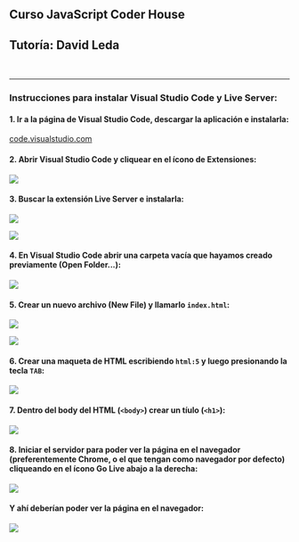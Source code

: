 ## Curso JavaScript Coder House
## Tutoría: David Leda
<br>

***

### Instrucciones para instalar Visual Studio Code y Live Server:

#### 1. Ir a la página de Visual Studio Code, descargar la aplicación e instalarla:

[code.visualstudio.com](https://code.visualstudio.com/)


#### 2. Abrir Visual Studio Code y cliquear en el ícono de Extensiones:

![](/img/vsc-ext.png)

#### 3. Buscar la extensión Live Server e instalarla:

![](/img/buscar-live-server.png)

![](/img/live-server.png)

#### 4. En Visual Studio Code abrir una carpeta vacía que hayamos creado previamente (Open Folder...): 

![](/img/open-folder.png)

#### 5. Crear un nuevo archivo (New File) y llamarlo `index.html`:

![](/img/vsc-new-file.png)

![](/img/crear-html.png)

#### 6. Crear una maqueta de HTML escribiendo `html:5` y luego presionando la tecla `TAB`:

![](/img/autocomplete-html.png)

#### 7. Dentro del body del HTML (`<body>`) crear un tíulo (`<h1>`):

![](/img/crear-h1.png)

#### 8. Iniciar el servidor para poder ver la página en el navegador (preferentemente Chrome, o el que tengan como navegador por defecto) cliqueando en el ícono Go Live abajo a la derecha:

![](/img/go-live.png)

#### Y ahí deberían poder ver la página en el navegador:

![](/img/mi-pagina.png)















